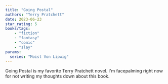 ```yaml
---
title: "Going Postal"
authors: "Terry Pratchett"
date: 2023-06-23
star_rating: 5
books/tags:
    - "fiction"
    - "fantasy"
    - "comic"
    - "slay"
params:
  series: "Moist Von Lipwig"
---
```

Going Postal is my favorite Terry Pratchett novel. I'm facepalming right now for not writing my thoughts down about this book.

<!--more-->